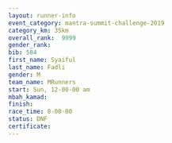 ```yaml
---
layout: runner-info 
event_category: mantra-summit-challenge-2019 
category_km: 35km 
overall_rank:  9999
gender_rank: 
bib: 584
first_name: Syaiful
last_name: Fadli
gender: M
team_name: MRunners
start: Sun, 12-00-00 am
mbah_kamad: 
finish: 
race_time: 0-00-00
status: DNF
certificate: 
---
```

